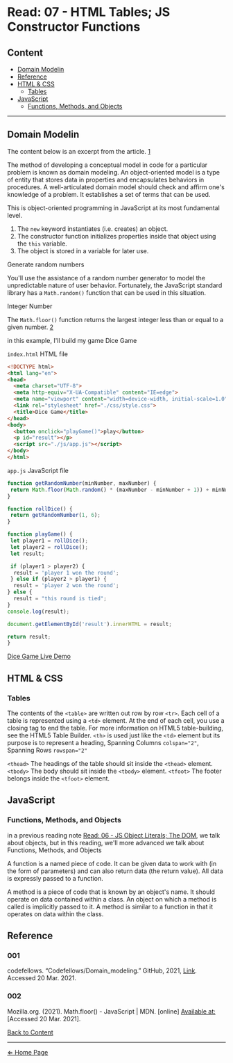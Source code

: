 # Read: 07 - HTML Tables; JS Constructor Functions

## Content

- [Domain Modelin](#domain-modeling)
- [Reference](#reference)
- [HTML & CSS](#html--css)
  - [Tables](#tables)
- [JavaScript](#javascript)
  - [Functions, Methods, and Objects](#functions-methods-and-objects)

***

## Domain Modelin

The content below is an excerpt from the article. [1](#001)

The method of developing a conceptual model in code for a particular problem is known as domain modeling. An object-oriented model is a type of entity that stores data in properties and encapsulates behaviors in procedures. A well-articulated domain model should check and affirm one's knowledge of a problem. It establishes a set of terms that can be used.

This is object-oriented programming in JavaScript at its most fundamental level.

1. The `new` keyword instantiates (i.e. creates) an object.
2. The constructor function initializes properties inside that object using the `this` variable.
3. The object is stored in a variable for later use.

Generate random numbers

You'll use the assistance of a random number generator to model the unpredictable nature of user behavior. Fortunately, the JavaScript standard library has a `Math.random()` function that can be used in this situation.

Integer Number

The `Math.floor()` function returns the largest integer less than or equal to a given number. [2](#002)

in this example, I'll build my game Dice Game

`index.html` HTML file

```html
<!DOCTYPE html>
<html lang="en">
<head>
  <meta charset="UTF-8">
  <meta http-equiv="X-UA-Compatible" content="IE=edge">
  <meta name="viewport" content="width=device-width, initial-scale=1.0">
  <link rel="stylesheet" href="./css/style.css">
  <title>Dice Game</title>
</head>
<body>
  <button onclick="playGame()">play</button>
  <p id="result"></p> 
  <script src="./js/app.js"></script>
</body>
</html>
```

`app.js` JavaScript file

```javascript
function getRandomNumber(minNumber, maxNumber) {
 return Math.floor(Math.random() * (maxNumber - minNumber + 1)) + minNumber;
}

function rollDice() {
 return getRandomNumber(1, 6);
}

function playGame() {
 let player1 = rollDice();
 let player2 = rollDice();
 let result;

 if (player1 > player2) {
  result = 'player 1 won the round';
 } else if (player2 > player1) {
  result = 'player 2 won the round';
} else {
  result = "this round is tied";
}
console.log(result);

document.getElementById('result').innerHTML = result;

return result;
}
```

[Dice Game Live Demo](./demo1/index.html)

## HTML & CSS

### Tables

The contents of the `<table>` are written out row by row `<tr>`. Each cell of a table is represented using a `<td>` element. At the end of each cell, you use a closing tag to end the table. For more information on HTML5 table-building, see the HTML5 Table Builder. `<th>` is used just like the `<td>` element but its purpose is to represent a heading, Spanning Columns `colspan="2"`, Spanning Rows `rowspan="2"`

`<thead>` The headings of the table should sit inside the `<thead>` element. `<tbody>` The body should sit inside the `<tbody>` element. `<tfoot>` The footer belongs inside the
`<tfoot>` element.

## JavaScript

### Functions, Methods, and Objects

in a previous reading note [Read: 06 - JS Object Literals; The DOM](../class12/README.md#object-literals), we talk about objects, but in this reading, we'll more advanced we talk about Functions, Methods, and Objects

A function is a named piece of code. It can be given data to work with (in the form of parameters) and can also return data (the return value). All data is expressly passed to a function.

A method is a piece of code that is known by an object's name. It should operate on data contained within a class. An object on which a method is called is implicitly passed to it. A method is similar to a function in that it operates on data within the class.

## Reference

### 001

codefellows. “Codefellows/Domain_modeling.” GitHub, 2021, [Link](github.com/codefellows/domain_modeling#domain-modeling). Accessed 20 Mar. 2021.

### 002

Mozilla.org. (2021). Math.floor() - JavaScript | MDN. [online] [Available at:](https://developer.mozilla.org/en-US/docs/Web/JavaScript/Reference/Global_Objects/Math/floor) [Accessed 20 Mar. 2021].

[Back to Content](#content)

***

[⇐ Home Page](../README.md)